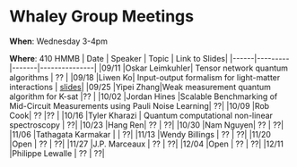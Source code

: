 # Whaley Group Meetings 
**When**: Wednesday 3-4pm

**Where**: 410 HMMB
| Date | Speaker | Topic | Link to Slides|
|------|---------|-------|---------------|
|09/11 |Oskar Leimkuhler| Tensor network quantum algorithms | ?? |
|09/18 |Liwen Ko| Input-output formalism for light-matter interactions | [slides](SpeakerFiles/liwenSlides09_18_24.pdf)|
|09/25 |Yipei Zhang|Weak measurement quantum algorithm for K-sat |?? |
|10/02 |Jordan Hines |Scalable Benchmarking of Mid-Circuit Measurements using Pauli Noise Learning| ??|
|10/09 |Rob Cook| ?? |?? |
|10/16 |Tyler Kharazi | Quantum computational non-linear spectroscopy | ??|
|10/23 |Hang Ren| ?? | ??|
|10/30 |Nam Nguyen| ?? | ??|
|11/06 |Tathagata Karmakar | | ??|
|11/13 |Wendy Billings | ?? | ??|
|11/20 |Open | ?? | ??|
|11/27 |J.P. Marceaux | ?? | ??|
|12/04 |Open | ?? | ??|
|12/11 |Philippe Lewalle | ?? | ??|
